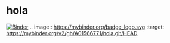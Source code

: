 # hola
[![Binder](https://mybinder.org/badge_logo.svg)](https://mybinder.org/v2/gh/A01566771/hola.git/HEAD)
.. image:: https://mybinder.org/badge_logo.svg
 :target: https://mybinder.org/v2/gh/A01566771/hola.git/HEAD
